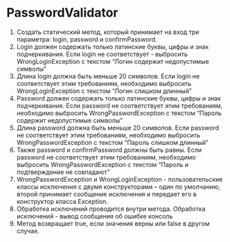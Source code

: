 # PasswordValidator
1. Создать статический метод, который принимает на вход три параметра: login, password и confirmPassword.
2. Login должен содержать только латинские буквы, цифры и знак подчеркивания. Если login не соответствует - выбросить WrongLoginException с текстом “Логин содержит недопустимые символы”
3. Длина login должна быть меньше 20 символов. Если login не соответствует этим требованиям, необходимо выбросить WrongLoginException с текстом “Логин слишком длинный”
4. Password должен содержать только латинские буквы, цифры и знак подчеркивания. Если password не соответствует этим требованиям, необходимо выбросить WrongPasswordException с текстом “Пароль содержит недопустимые символы”
5. Длина password должна быть меньше 20 символов. Если password не соответствует этим требованиям, необходимо выбросить WrongPasswordException с текстом “Пароль слишком длинный”
6. Также password и confirmPassword должны быть равны. Если password не соответствует этим требованиям, необходимо выбросить WrongPasswordException с текстом “Пароль и подтверждение не совпадают”
7. WrongPasswordException и WrongLoginException - пользовательские классы исключения с двумя конструкторами – один по умолчанию, второй принимает сообщение исключения и передает его в конструктор класса Exception.
8. Обработка исключений проводится внутри метода. Обработка исключений - вывод сообщения об ошибке консоль
9. Метод возвращает true, если значения верны или false в другом случае.
